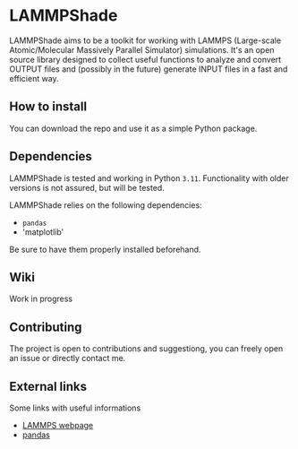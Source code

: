 # LAMMPShade
LAMMPShade aims to be a toolkit for working with LAMMPS (Large-scale Atomic/Molecular Massively Parallel Simulator) simulations.
It's an open source library designed to collect useful functions to analyze and convert OUTPUT files and (possibly in the future) generate INPUT files in a fast and efficient way.

## How to install
You can download the repo and use it as a simple Python package.

## Dependencies
LAMMPShade is tested and working in Python `3.11`.
Functionality with older versions is not assured, but will be tested.

LAMMPShade relies on the following dependencies:
- `pandas`
- 'matplotlib'

Be sure to have them properly installed beforehand.

## Wiki
Work in progress

## Contributing
The project is open to contributions and suggestiong, you can freely open an issue or directly contact me.

## External links
Some links with useful informations

- [LAMMPS webpage](https://www.lammps.org/)
- [pandas](https://pandas.pydata.org/)
